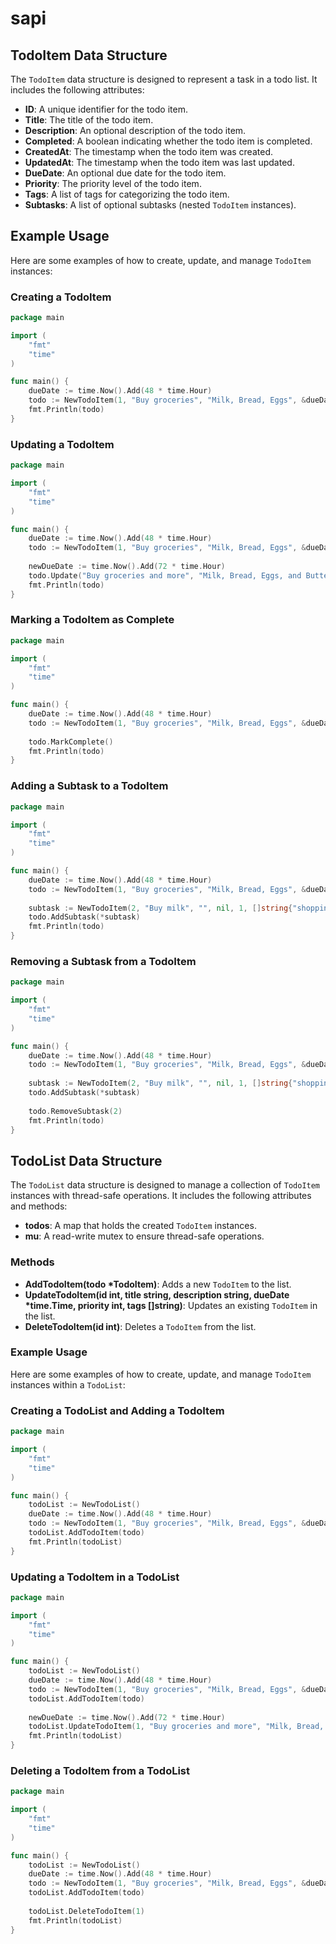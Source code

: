 # sapi

## TodoItem Data Structure

The `TodoItem` data structure is designed to represent a task in a todo list. It includes the following attributes:

- **ID**: A unique identifier for the todo item.
- **Title**: The title of the todo item.
- **Description**: An optional description of the todo item.
- **Completed**: A boolean indicating whether the todo item is completed.
- **CreatedAt**: The timestamp when the todo item was created.
- **UpdatedAt**: The timestamp when the todo item was last updated.
- **DueDate**: An optional due date for the todo item.
- **Priority**: The priority level of the todo item.
- **Tags**: A list of tags for categorizing the todo item.
- **Subtasks**: A list of optional subtasks (nested `TodoItem` instances).

## Example Usage

Here are some examples of how to create, update, and manage `TodoItem` instances:

### Creating a TodoItem

```go
package main

import (
	"fmt"
	"time"
)

func main() {
	dueDate := time.Now().Add(48 * time.Hour)
	todo := NewTodoItem(1, "Buy groceries", "Milk, Bread, Eggs", &dueDate, 1, []string{"shopping", "errands"})
	fmt.Println(todo)
}
```

### Updating a TodoItem

```go
package main

import (
	"fmt"
	"time"
)

func main() {
	dueDate := time.Now().Add(48 * time.Hour)
	todo := NewTodoItem(1, "Buy groceries", "Milk, Bread, Eggs", &dueDate, 1, []string{"shopping", "errands"})
	
	newDueDate := time.Now().Add(72 * time.Hour)
	todo.Update("Buy groceries and more", "Milk, Bread, Eggs, and Butter", &newDueDate, 2, []string{"shopping", "errands", "important"})
	fmt.Println(todo)
}
```

### Marking a TodoItem as Complete

```go
package main

import (
	"fmt"
	"time"
)

func main() {
	dueDate := time.Now().Add(48 * time.Hour)
	todo := NewTodoItem(1, "Buy groceries", "Milk, Bread, Eggs", &dueDate, 1, []string{"shopping", "errands"})
	
	todo.MarkComplete()
	fmt.Println(todo)
}
```

### Adding a Subtask to a TodoItem

```go
package main

import (
	"fmt"
	"time"
)

func main() {
	dueDate := time.Now().Add(48 * time.Hour)
	todo := NewTodoItem(1, "Buy groceries", "Milk, Bread, Eggs", &dueDate, 1, []string{"shopping", "errands"})
	
	subtask := NewTodoItem(2, "Buy milk", "", nil, 1, []string{"shopping"})
	todo.AddSubtask(*subtask)
	fmt.Println(todo)
}
```

### Removing a Subtask from a TodoItem

```go
package main

import (
	"fmt"
	"time"
)

func main() {
	dueDate := time.Now().Add(48 * time.Hour)
	todo := NewTodoItem(1, "Buy groceries", "Milk, Bread, Eggs", &dueDate, 1, []string{"shopping", "errands"})
	
	subtask := NewTodoItem(2, "Buy milk", "", nil, 1, []string{"shopping"})
	todo.AddSubtask(*subtask)
	
	todo.RemoveSubtask(2)
	fmt.Println(todo)
}
```

## TodoList Data Structure

The `TodoList` data structure is designed to manage a collection of `TodoItem` instances with thread-safe operations. It includes the following attributes and methods:

- **todos**: A map that holds the created `TodoItem` instances.
- **mu**: A read-write mutex to ensure thread-safe operations.

### Methods

- **AddTodoItem(todo *TodoItem)**: Adds a new `TodoItem` to the list.
- **UpdateTodoItem(id int, title string, description string, dueDate *time.Time, priority int, tags []string)**: Updates an existing `TodoItem` in the list.
- **DeleteTodoItem(id int)**: Deletes a `TodoItem` from the list.

### Example Usage

Here are some examples of how to create, update, and manage `TodoItem` instances within a `TodoList`:

### Creating a TodoList and Adding a TodoItem

```go
package main

import (
	"fmt"
	"time"
)

func main() {
	todoList := NewTodoList()
	dueDate := time.Now().Add(48 * time.Hour)
	todo := NewTodoItem(1, "Buy groceries", "Milk, Bread, Eggs", &dueDate, 1, []string{"shopping", "errands"})
	todoList.AddTodoItem(todo)
	fmt.Println(todoList)
}
```

### Updating a TodoItem in a TodoList

```go
package main

import (
	"fmt"
	"time"
)

func main() {
	todoList := NewTodoList()
	dueDate := time.Now().Add(48 * time.Hour)
	todo := NewTodoItem(1, "Buy groceries", "Milk, Bread, Eggs", &dueDate, 1, []string{"shopping", "errands"})
	todoList.AddTodoItem(todo)
	
	newDueDate := time.Now().Add(72 * time.Hour)
	todoList.UpdateTodoItem(1, "Buy groceries and more", "Milk, Bread, Eggs, and Butter", &newDueDate, 2, []string{"shopping", "errands", "important"})
	fmt.Println(todoList)
}
```

### Deleting a TodoItem from a TodoList

```go
package main

import (
	"fmt"
	"time"
)

func main() {
	todoList := NewTodoList()
	dueDate := time.Now().Add(48 * time.Hour)
	todo := NewTodoItem(1, "Buy groceries", "Milk, Bread, Eggs", &dueDate, 1, []string{"shopping", "errands"})
	todoList.AddTodoItem(todo)
	
	todoList.DeleteTodoItem(1)
	fmt.Println(todoList)
}
```
